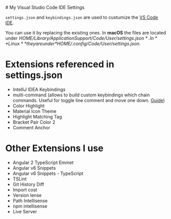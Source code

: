 # My Visual Studio Code IDE Settings

`settings.json` and `keybindings.json` are used to custumize the [VS Code IDE](https://code.visualstudio.com/).

You can use it by replacing the existing ones. In **macOS** the files are located under *$HOME/Library/Application Support/Code/User/settings.json*. In **Linux** they are under *$HOME/.config/Code/User/settings.json*.

# Extensions referenced in settings.json
* IntelliJ IDEA Keybindings
* multi-command (allows to build custom keybindings which chain commands. Useful for toggle line comment and move one down. [Guide](https://marketplace.visualstudio.com/items?itemName=ryuta46.multi-command))
* Color Highlight
* Material Icon Theme
* Highlight Matching Tag
* Bracket Pair Color 2
* Comment Anchor

# Other Extensions I use
* Angular 2 TypeScript Emmet
* Angular v6 Snippets
* Angular v6 Snippets - TypeScript
* TSLint
* Git History Diff
* Import cost
* Version lense
* Path Intellisense
* npm intellisense
* Live Server